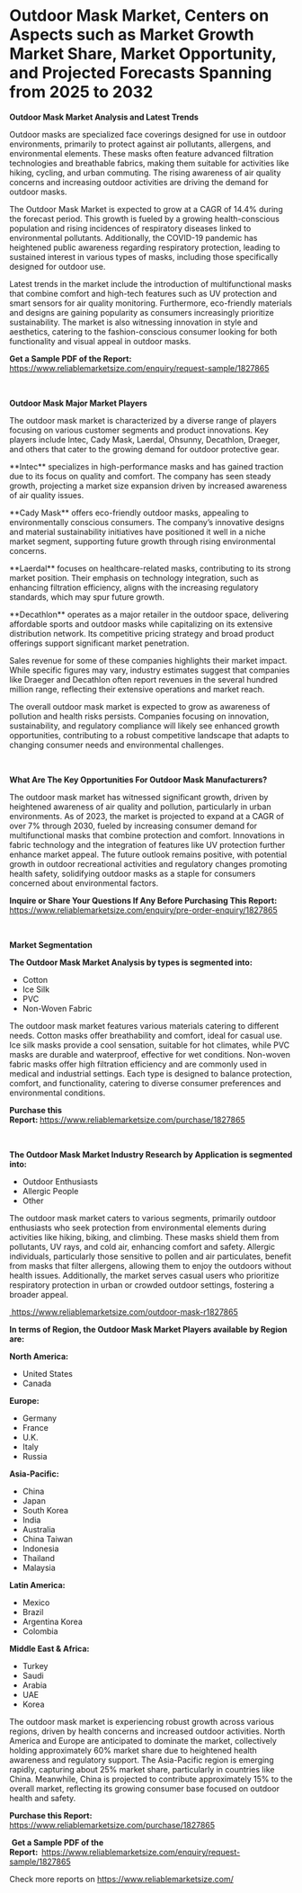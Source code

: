 <p><h1>Outdoor Mask Market, Centers on Aspects such as Market Growth Market Share, Market Opportunity, and Projected Forecasts Spanning from 2025 to 2032</h1></p><p><strong>Outdoor Mask Market Analysis and Latest Trends</strong></p>
<p><p>Outdoor masks are specialized face coverings designed for use in outdoor environments, primarily to protect against air pollutants, allergens, and environmental elements. These masks often feature advanced filtration technologies and breathable fabrics, making them suitable for activities like hiking, cycling, and urban commuting. The rising awareness of air quality concerns and increasing outdoor activities are driving the demand for outdoor masks.</p><p>The Outdoor Mask Market is expected to grow at a CAGR of 14.4% during the forecast period. This growth is fueled by a growing health-conscious population and rising incidences of respiratory diseases linked to environmental pollutants. Additionally, the COVID-19 pandemic has heightened public awareness regarding respiratory protection, leading to sustained interest in various types of masks, including those specifically designed for outdoor use.</p><p>Latest trends in the market include the introduction of multifunctional masks that combine comfort and high-tech features such as UV protection and smart sensors for air quality monitoring. Furthermore, eco-friendly materials and designs are gaining popularity as consumers increasingly prioritize sustainability. The market is also witnessing innovation in style and aesthetics, catering to the fashion-conscious consumer looking for both functionality and visual appeal in outdoor masks.</p></p>
<p><strong>Get a Sample PDF of the Report:&nbsp;</strong> <a href="https://www.reliablemarketsize.com/enquiry/request-sample/1827865?utm_campaign=2634&utm_medium=2&utm_source=Github&utm_content=ia&utm_term=05042025&utm_id=outdoor-mask">https://www.reliablemarketsize.com/enquiry/request-sample/1827865</a></p>
<p>&nbsp;</p>
<p><strong>Outdoor Mask Major Market Players</strong></p>
<p><p>The outdoor mask market is characterized by a diverse range of players focusing on various customer segments and product innovations. Key players include Intec, Cady Mask, Laerdal, Ohsunny, Decathlon, Draeger, and others that cater to the growing demand for outdoor protective gear.</p><p>**Intec** specializes in high-performance masks and has gained traction due to its focus on quality and comfort. The company has seen steady growth, projecting a market size expansion driven by increased awareness of air quality issues.</p><p>**Cady Mask** offers eco-friendly outdoor masks, appealing to environmentally conscious consumers. The company’s innovative designs and material sustainability initiatives have positioned it well in a niche market segment, supporting future growth through rising environmental concerns.</p><p>**Laerdal** focuses on healthcare-related masks, contributing to its strong market position. Their emphasis on technology integration, such as enhancing filtration efficiency, aligns with the increasing regulatory standards, which may spur future growth.</p><p>**Decathlon** operates as a major retailer in the outdoor space, delivering affordable sports and outdoor masks while capitalizing on its extensive distribution network. Its competitive pricing strategy and broad product offerings support significant market penetration.</p><p>Sales revenue for some of these companies highlights their market impact. While specific figures may vary, industry estimates suggest that companies like Draeger and Decathlon often report revenues in the several hundred million range, reflecting their extensive operations and market reach.</p><p>The overall outdoor mask market is expected to grow as awareness of pollution and health risks persists. Companies focusing on innovation, sustainability, and regulatory compliance will likely see enhanced growth opportunities, contributing to a robust competitive landscape that adapts to changing consumer needs and environmental challenges.</p></p>
<p>&nbsp;</p>
<p><strong>What Are The Key Opportunities For Outdoor Mask Manufacturers?</strong></p>
<p><p>The outdoor mask market has witnessed significant growth, driven by heightened awareness of air quality and pollution, particularly in urban environments. As of 2023, the market is projected to expand at a CAGR of over 7% through 2030, fueled by increasing consumer demand for multifunctional masks that combine protection and comfort. Innovations in fabric technology and the integration of features like UV protection further enhance market appeal. The future outlook remains positive, with potential growth in outdoor recreational activities and regulatory changes promoting health safety, solidifying outdoor masks as a staple for consumers concerned about environmental factors.</p></p>
<p><strong>Inquire or Share Your Questions If Any Before Purchasing This Report:</strong> <a href="https://www.reliablemarketsize.com/enquiry/pre-order-enquiry/1827865?utm_campaign=2634&utm_medium=2&utm_source=Github&utm_content=ia&utm_term=05042025&utm_id=outdoor-mask">https://www.reliablemarketsize.com/enquiry/pre-order-enquiry/1827865</a></p>
<p>&nbsp;</p>
<p><strong>Market Segmentation</strong></p>
<p><strong>The Outdoor Mask Market Analysis by types is segmented into:</strong></p>
<p><ul><li>Cotton</li><li>Ice Silk</li><li>PVC</li><li>Non-Woven Fabric</li></ul></p>
<p><p>The outdoor mask market features various materials catering to different needs. Cotton masks offer breathability and comfort, ideal for casual use. Ice silk masks provide a cool sensation, suitable for hot climates, while PVC masks are durable and waterproof, effective for wet conditions. Non-woven fabric masks offer high filtration efficiency and are commonly used in medical and industrial settings. Each type is designed to balance protection, comfort, and functionality, catering to diverse consumer preferences and environmental conditions.</p></p>
<p><strong>Purchase this Report:&nbsp;</strong><a href="https://www.reliablemarketsize.com/purchase/1827865?utm_campaign=2634&utm_medium=2&utm_source=Github&utm_content=ia&utm_term=05042025&utm_id=outdoor-mask">https://www.reliablemarketsize.com/purchase/1827865</a></p>
<p>&nbsp;</p>
<p><strong>The Outdoor Mask Market Industry Research by Application is segmented into:</strong></p>
<p><ul><li>Outdoor Enthusiasts</li><li>Allergic People</li><li>Other</li></ul></p>
<p><p>The outdoor mask market caters to various segments, primarily outdoor enthusiasts who seek protection from environmental elements during activities like hiking, biking, and climbing. These masks shield them from pollutants, UV rays, and cold air, enhancing comfort and safety. Allergic individuals, particularly those sensitive to pollen and air particulates, benefit from masks that filter allergens, allowing them to enjoy the outdoors without health issues. Additionally, the market serves casual users who prioritize respiratory protection in urban or crowded outdoor settings, fostering a broader appeal.</p></p>
<p><a href="https://www.reliablemarketsize.com/outdoor-mask-r1827865?utm_campaign=2634&utm_medium=2&utm_source=Github&utm_content=ia&utm_term=05042025&utm_id=outdoor-mask">&nbsp;https://www.reliablemarketsize.com/outdoor-mask-r1827865</a></p>
<p><strong>In terms of Region, the Outdoor Mask Market Players available by Region are:</strong></p>
<p>
    <p> <strong> North America: </strong>
        <ul>
            <li>United States</li>
            <li>Canada</li>
        </ul>
        </p> 
    <p> <strong> Europe: </strong>
        <ul>
            <li>Germany</li>
            <li>France</li>
            <li>U.K.</li>
            <li>Italy</li>
            <li>Russia</li>
        </ul>
        </p> 
    <p> <strong> Asia-Pacific: </strong>
        <ul>
            <li>China</li>
            <li>Japan</li>
            <li>South Korea</li>
            <li>India</li>
            <li>Australia</li>
            <li>China Taiwan</li>
            <li>Indonesia</li>
            <li>Thailand</li>
            <li>Malaysia</li>
        </ul>
        </p> 
    <p> <strong> Latin America: </strong>
        <ul>
            <li>Mexico</li>
            <li>Brazil</li>
            <li>Argentina Korea</li>
            <li>Colombia</li>
        </ul>
        </p> 
    <p> <strong> Middle East & Africa: </strong>
        <ul>
            <li>Turkey</li>
            <li>Saudi</li>
            <li>Arabia</li>
            <li>UAE</li>
            <li>Korea</li>
        </ul>
    </p>
    </p>
<p><p>The outdoor mask market is experiencing robust growth across various regions, driven by health concerns and increased outdoor activities. North America and Europe are anticipated to dominate the market, collectively holding approximately 60% market share due to heightened health awareness and regulatory support. The Asia-Pacific region is emerging rapidly, capturing about 25% market share, particularly in countries like China. Meanwhile, China is projected to contribute approximately 15% to the overall market, reflecting its growing consumer base focused on outdoor health and safety.</p></p>
<p><strong>Purchase this Report: </strong><a href="https://www.reliablemarketsize.com/purchase/1827865?utm_campaign=2634&utm_medium=2&utm_source=Github&utm_content=ia&utm_term=05042025&utm_id=outdoor-mask">https://www.reliablemarketsize.com/purchase/1827865</a></p>
<p>&nbsp;<strong>Get a Sample PDF of the Report:&nbsp;&nbsp;</strong><a href="https://www.reliablemarketsize.com/enquiry/request-sample/1827865?utm_campaign=2634&utm_medium=2&utm_source=Github&utm_content=ia&utm_term=05042025&utm_id=outdoor-mask">https://www.reliablemarketsize.com/enquiry/request-sample/1827865</a></p>
<p><strong></strong></p>
<p>Check more reports on <a href="https://www.reliablemarketsize.com/?utm_campaign=2634&utm_medium=2&utm_source=Github&utm_content=ia&utm_term=05042025&utm_id=outdoor-mask">https://www.reliablemarketsize.com/</a></p>